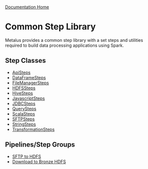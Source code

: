[Documentation Home](../docs/readme.md)

# Common Step Library
Metalus provides a common step library with a set steps and utilities required to build data processing applications
using Spark.

## Step Classes
* [ApiSteps](docs/apisteps.md)
* [DataFrameSteps](docs/dataframesteps.md)
* [FileManagerSteps](docs/filemanagersteps.md)
* [HDFSSteps](docs/hdfssteps.md)
* [HiveSteps](docs/hivesteps.md)
* [JavascriptSteps](docs/javascriptsteps.md)
* [JDBCSteps](docs/jdbcsteps.md)
* [QuerySteps](docs/querysteps.md)
* [ScalaSteps](docs/scalascriptsteps.md)
* [SFTPSteps](docs/sftpsteps.md)
* [StringSteps](docs/stringsteps.md)
* [TransformationSteps](docs/transformationsteps.md)

## Pipelines/Step Groups
* [SFTP to HDFS](docs/sftp2hdfs.md)
* [Download to Bronze HDFS](docs/downloadToBronzeHdfs.md)
